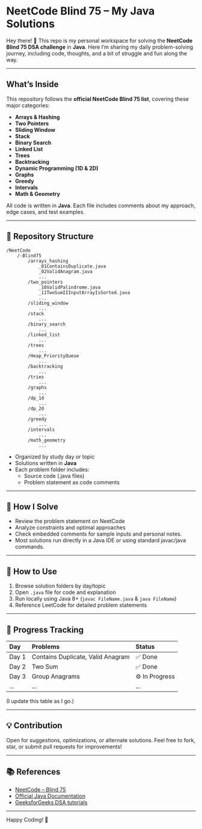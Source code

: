 # NeetCode Blind 75 – My Java Solutions

Hey there! 👋
This repo is my personal workspace for solving the **NeetCode Blind 75 DSA challenge** in **Java**. Here I’m sharing my daily problem-solving journey, including code, thoughts, and a bit of struggle and fun along the way.

***

## What’s Inside

This repository follows the **official NeetCode Blind 75 list**, covering these major categories:

- **Arrays & Hashing**
- **Two Pointers**
- **Sliding Window**
- **Stack**
- **Binary Search**
- **Linked List**
- **Trees**
- **Backtracking**
- **Dynamic Programming (1D & 2D)**
- **Graphs**
- **Greedy**
- **Intervals**
- **Math & Geometry**

All code is written in **Java**. Each file includes comments about my approach, edge cases, and test examples.

***

## 📂 Repository Structure

```
/NeetCode
    /-Blind75
        /arrays_hashing
            _01ContainsDuplicate.java
            _02ValidAnagram.java
            ...
        /two_pointers
            _10ValidPalindrome.java
            _11TwoSumIIInputArrayIsSorted.java
            ...
        /sliding_window
            ...
        /stack
            ...
        /binary_search
            ...
        /linked_list
            ...
        /trees
            ...
        /Heap_PriorityQueue
            ...
        /backtracking
            ...
        /tries
            ...
        /graphs
            ...
        /dp_1d
            ...    
        /dp_2d
            ...
        /greedy
            ...
        /intervals
            ...
        /math_geometry
            ...
```

- Organized by study day or topic
- Solutions written in **Java**
- Each problem folder includes:
    - Source code (.java files)
    - Problem statement as code comments

***

## 🏹 How I Solve

- Review the problem statement on NeetCode
- Analyze constraints and optimal approaches
- Check embedded comments for sample inputs and personal notes.
- Most solutions run directly in a Java IDE or using standard javac/java commands.

***

## 🚩 How to Use

1. Browse solution folders by day/topic
2. Open `.java` file for code and explanation
3. Run locally using Java 8+ (`javac FileName.java` \& `java FileName`)
4. Reference LeetCode for detailed problem statements

***

## 🤖 Progress Tracking

| Day   | Problems             | Status |
|:------|:---------------------| :-- |
| Day 1 | Contains Duplicate, Valid Anagram | ✅ Done |
| Day 2 | Two Sum                 | ✅ Done |
| Day 3 | Group Anagrams          | ⚙️ In Progress |
| ...   | ...                  | ... |

(I update this table as I go.)

***

## 💡 Contribution

Open for suggestions, optimizations, or alternate solutions.
Feel free to fork, star, or submit pull requests for improvements!

***

## 📚 References

- [NeetCode – Blind 75](https://neetcode.io/practice?tab=blind75)
- [Official Java Documentation](https://docs.oracle.com/javase/8/docs/)
- [GeeksforGeeks DSA tutorials](https://www.geeksforgeeks.org/data-structures/)

***

Happy Coding! 🚀

